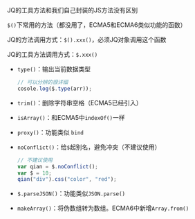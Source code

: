 JQ的工具方法和我们自己封装的JS方法没有区别

`$()`下常用的方法（都没用了，ECMA5和ECMA6类似功能的函数）

JQ的方法调用方式：`$().xxx()`，必须JQ对象调用这个函数

JQ的工具方法调用方式：`$.xxx()`



- `type()`：输出当前数据类型

  ```js
  // 可以分辨的很详细
  cosole.log($.type(arr));
  ```

- `trim()`：删除字符串空格（ECMA5已经引入）

- `isArray()`：和ECMA5中`indexOf()`一样

- `proxy()`：功能类似 `bind`

- `noConflict()`：给`$`起别名，避免冲突（不建议使用）

  ```js
  // 不建议使用
  var qian = $.noConflict();
  var $ = 10;
  qian("div").css("color", "red");
  ```

- `$.parseJSON()`：功能类似`JSON.parse()`

- `makeArray()`：将伪数组转为数组。ECMA6中新增`Array.from()`

